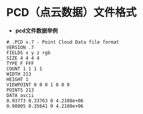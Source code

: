 # PCD（点云数据）文件格式

* **pcd文件数据举例**

```
# .PCD v.7 - Point Cloud Data file format
VERSION .7
FIELDS x y z rgb
SIZE 4 4 4 4
TYPE F FFF
COUNT 1 1 1 1
WIDTH 213
HEIGHT 1
VIEWPOINT 0 0 0 1 0 0 0
POINTS 213
DATA ascii
0.93773 0.33763 0 4.2108e+06
0.90805 0.35641 0 4.2108e+06
```